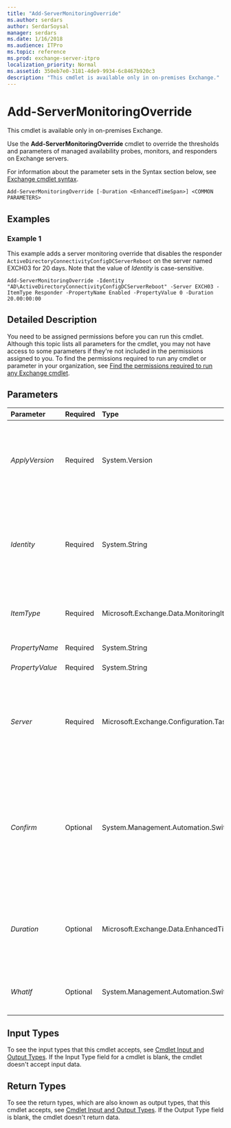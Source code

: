 ```yaml
---
title: "Add-ServerMonitoringOverride"
ms.author: serdars
author: SerdarSoysal
manager: serdars
ms.date: 1/16/2018
ms.audience: ITPro
ms.topic: reference
ms.prod: exchange-server-itpro
localization_priority: Normal
ms.assetid: 350eb7e0-3181-4de9-9934-6c8467b920c3
description: "This cmdlet is available only in on-premises Exchange."
---
```


# Add-ServerMonitoringOverride

This cmdlet is available only in on-premises Exchange. 
  
Use the **Add-ServerMonitoringOverride** cmdlet to override the thresholds and parameters of managed availability probes, monitors, and responders on Exchange servers.
  
For information about the parameter sets in the Syntax section below, see [Exchange cmdlet syntax](https://technet.microsoft.com/library/bb123552.aspx). 
  
```
Add-ServerMonitoringOverride [-Duration <EnhancedTimeSpan>] <COMMON PARAMETERS>

```

## Examples
<a name="Examples"> </a>

### Example 1

This example adds a server monitoring override that disables the responder  `ActiveDirectoryConnectivityConfigDCServerReboot` on the server named EXCH03 for 20 days. Note that the value of _Identity_ is case-sensitive.
  
```
Add-ServerMonitoringOverride -Identity "AD\ActiveDirectoryConnectivityConfigDCServerReboot" -Server EXCH03 -ItemType Responder -PropertyName Enabled -PropertyValue 0 -Duration 20.00:00:00
```

## Detailed Description
<a name="DetailedDescription"> </a>

You need to be assigned permissions before you can run this cmdlet. Although this topic lists all parameters for the cmdlet, you may not have access to some parameters if they're not included in the permissions assigned to you. To find the permissions required to run any cmdlet or parameter in your organization, see [Find the permissions required to run any Exchange cmdlet](https://technet.microsoft.com/library/mt432940.aspx).
  
## Parameters
<a name="DetailedDescription"> </a>

|**Parameter**|**Required**|**Type**|**Description**|
|:-----|:-----|:-----|:-----|
| _ApplyVersion_ <br/> |Required  <br/> |System.Version  <br/> |The _ApplyVersion_ parameter specifies the version of Exchange that gets the override. If you update Exchange to a newer version (for example, you apply a Cumulative Update or Service Pack), the override is no longer applied to the server. <br/> Valid input for this parameter is an Exchange version number in the format  `15.01.xxxx.xxx`.  <br/> You can't use this parameter with the _Duration_ parameter. <br/> |
| _Identity_ <br/> |Required  <br/> |System.String  <br/> |The _Identity_ parameter specifies the identity of the monitoring item that you want to override. This parameter uses the syntax `<HealthSet>\<MonitoringItemName>[\<TargetResource>]`. Note that the values are case sensitive. For example, use  `"AD\ActiveDirectoryConnectivityConfigDCServerReboot"`, not  `"ad\activedirectoryconnectivityconfigdcserverreboot"`.  <br/> You can use **Get-ServerHealth** to find the correct object for the monitoring item you want to override. <br/> |
| _ItemType_ <br/> |Required  <br/> |Microsoft.Exchange.Data.MonitoringItemTypeEnum  <br/> | The _ItemType_ parameter specifies the server item type for the property that you want to override. Valid value are: <br/>  `Probe` <br/>  `Monitor` <br/>  `Responder` <br/> |
| _PropertyName_ <br/> |Required  <br/> |System.String  <br/> |The _PropertyName_ parameter specifies the server property that you want to override. <br/> |
| _PropertyValue_ <br/> |Required  <br/> |System.String  <br/> |The _PropertyValue_ parameter specifies the new value for the server property that you want to override. <br/> |
| _Server_ <br/> |Required  <br/> |Microsoft.Exchange.Configuration.Tasks.ServerIdParameter  <br/> | The _Server_ parameter specifies the Exchange server where you want to add the monitoring override. You can use any value that uniquely identifies the server. For example: <br/>  Name <br/>  FQDN <br/>  Distinguished name (DN) <br/>  Exchange Legacy DN <br/>  You can't use this parameter to configure other Edge Transport servers remotely. <br/> |
| _Confirm_ <br/> |Optional  <br/> |System.Management.Automation.SwitchParameter  <br/> | The _Confirm_ switch specifies whether to show or hide the confirmation prompt. How this switch affects the cmdlet depends on if the cmdlet requires confirmation before proceeding. <br/>  Destructive cmdlets (for example, **Remove-\*** cmdlets) have a built-in pause that forces you to acknowledge the command before proceeding. For these cmdlets, you can skip the confirmation prompt by using this exact syntax: `-Confirm:$false`.  <br/>  Most other cmdlets (for example, **New-\*** and **Set-\*** cmdlets) don't have a built-in pause. For these cmdlets, specifying the _Confirm_ switch without a value introduces a pause that forces you acknowledge the command before proceeding. <br/> |
| _Duration_ <br/> |Optional  <br/> |Microsoft.Exchange.Data.EnhancedTimeSpan  <br/> |The _Duration_ parameter specifies the length of time that the override is active. <br/> To specify a value, enter it as a time span:  `dd.hh:mm:ss` where `dd` = days, `hh` = hours, `mm` = minutes, and `ss` = seconds. <br/> For example,  `30.10:00:00` specifies 30 days and 10 hours. <br/> You can't use this parameter with the _ApplyVersion_ parameter. <br/> |
| _WhatIf_ <br/> |Optional  <br/> |System.Management.Automation.SwitchParameter  <br/> |The _WhatIf_ switch simulates the actions of the command. You can use this switch to view the changes that would occur without actually applying those changes. You don't need to specify a value with this switch. <br/> |
   
## Input Types
<a name="InputTypes"> </a>

To see the input types that this cmdlet accepts, see [Cmdlet Input and Output Types](http://go.microsoft.com/fwlink/p/?linkId=616387). If the Input Type field for a cmdlet is blank, the cmdlet doesn't accept input data. 
  
## Return Types
<a name="ReturnTypes"> </a>

To see the return types, which are also known as output types, that this cmdlet accepts, see [Cmdlet Input and Output Types](http://go.microsoft.com/fwlink/p/?linkId=616387). If the Output Type field is blank, the cmdlet doesn't return data. 
  

